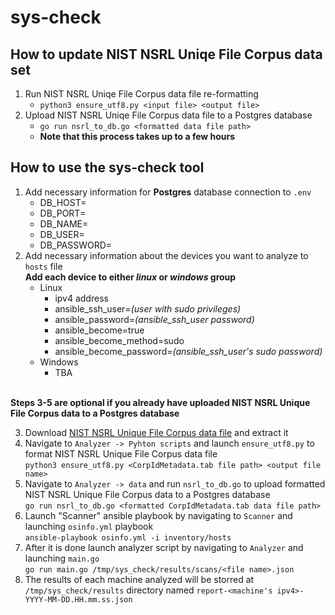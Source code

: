 # sys-check

## How to update NIST NSRL Uniqe File Corpus data set
1. Run NIST NSRL Uniqe File Corpus data file re-formatting
    - ```python3 ensure_utf8.py <input file> <output file>```
2. Upload NIST NSRL Uniqe File Corpus data file to a Postgres database
    - ```go run nsrl_to_db.go <formatted data file path>```
    - **Note that this process takes up to a few hours**

## How to use the sys-check tool
1. Add necessary information for **Postgres** database connection to `.env`
    - DB_HOST=
    - DB_PORT=
    - DB_NAME=
    - DB_USER=
    - DB_PASSWORD=
2. Add necessary information about the devices you want to analyze to `hosts` file
    <br>**Add each device to either *linux* or *windows* group**
    - Linux
        - ipv4 address
        - ansible_ssh_user=*(user with sudo privileges)*
        - ansible_password=*(ansible_ssh_user password)*
        - ansible_become=true
        - ansible_become_method=sudo
        - ansible_become_password=*(ansible_ssh_user's sudo password)*
    - Windows
        - TBA
          
</br>**Steps 3-5 are optional if you already have uploaded NIST NSRL Unique File Corpus data to a Postgres database**

3. Download [NIST NSRL Unique File Corpus data file](https://s3.amazonaws.com/docs.nsrl.nist.gov/morealgs/corpus/CorpIdMetadata.tab.zip) and extract it
4. Navigate to `Analyzer -> Pyhton scripts` and launch `ensure_utf8.py` to format NIST NSRL Unique File Corpus data file
    <br>```python3 ensure_utf8.py <CorpIdMetadata.tab file path> <output file name>```
5. Navigate to `Analyzer -> data` and run `nsrl_to_db.go` to upload formatted NIST NSRL Unique File Corpus data to a Postgres database
    <br>```go run nsrl_to_db.go <formatted CorpIdMetadata.tab data file path>```
6. Launch "Scanner" ansible playbook by navigating to `Scanner` and launching `osinfo.yml` playbook
    <br>```ansible-playbook osinfo.yml -i inventory/hosts```
7. After it is done launch analyzer script by navigating to `Analyzer` and launching `main.go`
    <br>```go run main.go /tmp/sys_check/results/scans/<file name>.json```
8. The results of each machine analyzed will be storred at `/tmp/sys_check/results` directory named `report-<machine's ipv4>-YYYY-MM-DD.HH.mm.ss.json`
